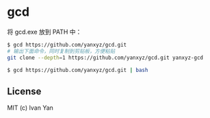 ﻿# gcd

将 gcd.exe 放到 PATH 中：

```sh
$ gcd https://github.com/yanxyz/gcd.git
# 输出下面命令，同时复制到剪贴板，方便粘贴
git clone --depth=1 https://github.com/yanxyz/gcd.git yanxyz-gcd

$ gcd https://github.com/yanxyz/gcd.git | bash
```

## License

MIT (c) Ivan Yan
